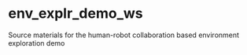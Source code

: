 # env_explr_demo_ws
Source materials for the human-robot collaboration based environment exploration demo
